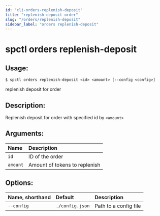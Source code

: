 ```yaml
---
id: "cli-orders-replenish-deposit"
title: "replenish-deposit order"
slug: "/orders/replenish-deposit"
sidebar_label: "orders replenish-deposit"
---
```


# spctl orders replenish-deposit

## Usage:

```shell
$ spctl orders replenish-deposit <id> <amount> [--config <config>]
```

replenish deposit for order

## Description:

Replenish deposit for order with specified id by `<amount>`

## Arguments:

|**Name**|**Description**|
| :- | :- |
|`id`|ID of the order|
|`amount`|Amount of tokens to replenish|

## Options:

|**Name, shorthand**|**Default**|**Description**|
| :- | :- | :- |
|`--config`|`./config.json`|Path to a config file|
